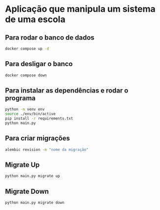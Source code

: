 # Aplicação que manipula um sistema de uma escola

## Para rodar o banco de dados

```bash
docker compose up -d
```

## Para desligar o banco

```bash
docker compose down
```

## Para instalar as dependências e rodar o programa

```bash
python -m venv env
source ./env/bin/active
pip install -r requirements.txt
python main.py
```

## Para criar migrações

```bash
alembic revision -m "nome da migração"
```

## Migrate Up

```bash
python main.py migrate up
```

## Migrate Down

```bash
python main.py migrate down
```
